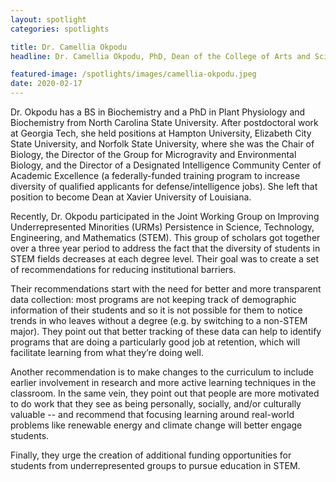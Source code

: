 ```yaml
---
layout: spotlight
categories: spotlights

title: Dr. Camellia Okpodu
headline: Dr. Camellia Okpodu, PhD, Dean of the College of Arts and Sciences (Xavier University of Louisiana) <p> Dr. Okpodu is an environmental biologist with a particular interest in the agricultural impacts of climate change. She has been the Dean at XULA since July 2018.

featured-image: /spotlights/images/camellia-okpodu.jpeg
date: 2020-02-17
---
```


Dr. Okpodu has a BS in Biochemistry and a PhD in Plant Physiology and Biochemistry from North Carolina State University. After postdoctoral work at Georgia Tech, she held positions at Hampton University, Elizabeth City State University, and Norfolk State University, where she was the Chair of Biology, the Director of the Group for Microgravity and Environmental Biology, and the Director of a Designated Intelligence Community Center of Academic Excellence (a federally-funded training program to increase diversity of qualified applicants for defense/intelligence jobs). She left that position to become Dean at Xavier University of Louisiana.

Recently, Dr. Okpodu participated in the Joint Working Group on Improving Underrepresented Minorities (URMs) Persistence in Science, Technology, Engineering, and Mathematics (STEM). This group of scholars got together over a three year period to address the fact that the diversity of students in STEM fields decreases at each degree level. Their goal was to create a set of recommendations for reducing institutional barriers.

Their recommendations start with the need for better and more transparent data collection: most programs are not keeping track of demographic information of their students and so it is not possible for them to notice trends in who leaves without a degree (e.g. by switching to a non-STEM major). They point out that better tracking of these data can help to identify programs that are doing a particularly good job at retention, which will facilitate learning from what they’re doing well.

Another recommendation is to make changes to the curriculum to include earlier involvement in research and more active learning techniques in the classroom. In the same vein, they point out that people are more motivated to do work that they see as being personally, socially, and/or culturally valuable -- and recommend that focusing learning around real-world problems like renewable energy and climate change will better engage students.

Finally, they urge the creation of additional funding opportunities for students from underrepresented groups to pursue education in STEM.
